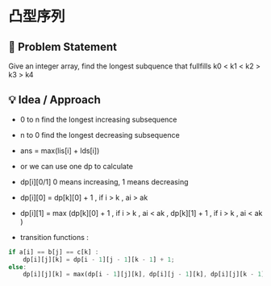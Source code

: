 # 凸型序列

## 🧠 Problem Statement
Give an integer array, find the longest subquence that fullfills 
k0 < k1 < k2 > k3 > k4

## 💡 Idea / Approach
- 0 to n find the longest increasing subsequence
- n to 0 find the longest decreasing subsequence
- ans = max(lis[i] + lds[i])
- or we can use one dp to calculate 
- dp[i][0/1] 0 means increasing, 1 means decreasing
- dp[i][0] = dp[k][0] + 1 , if i > k , ai > ak
- dp[i][1] = max (dp[k][0] + 1 , if i > k ,  ai < ak , dp[k][1] + 1 , if i > k , ai < ak )

- transition functions : 
```rust
if a[i] == b[j] == c[k] : 
    dp[i][j][k] = dp[i - 1][j - 1][k - 1] + 1;
else: 
    dp[i][j][k] = max(dp[i - 1][j][k], dp[i][j - 1][k], dp[i][j][k - 1]);
```
